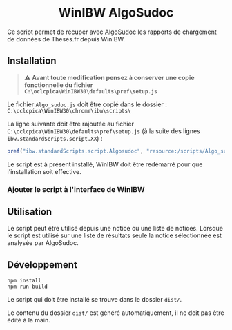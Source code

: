 <div align="center">

# WinIBW AlgoSudoc

</div>

Ce script permet de récuper avec [AlgoSudoc](http://documentation.abes.fr/sudoc/manuels/controle_bibliographique/rapports_chargement_theses_fr/index.html) les rapports de chargement de données de Theses.fr depuis WinIBW.

## Installation

> __⚠️ Avant toute modification pensez à conserver une copie fonctionnelle du fichier `C:\oclcpica\WinIBW30\defaults\pref\setup.js`__

Le fichier `Algo_sudoc.js` doit être copié dans le dossier : `C:\oclcpica\WinIBW30\chrome\ibw\scripts\`

La ligne suivante doit être rajoutée au fichier `C:\oclcpica\WinIBW30\defaults\pref\setup.js` (à la suite des lignes `ibw.standardScripts.script.XX`) :

```js
pref("ibw.standardScripts.script.Algosudoc", "resource:/scripts/Algo_sudoc.js");
```

Le script est à présent installé, WinIBW doit être redémarré pour que l'installation soit effective.

### Ajouter le script à l'interface de WinIBW



## Utilisation

Le script peut être utilisé depuis une notice ou une liste de notices. Lorsque le script est utilisé sur une liste de résultats seule la notice sélectionnée est analysée par AlgoSudoc.

## Développement

```
npm install
npm run build
```

Le script qui doit être installé se trouve dans le dossier `dist/`.

Le contenu du dossier `dist/` est généré automatiquement, il ne doit pas être édité à la main.